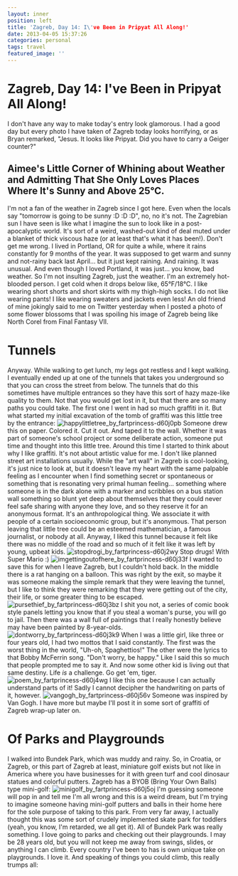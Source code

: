 ```yaml
---
layout: inner
position: left
title: 'Zagreb, Day 14: I\'ve Been in Pripyat All Along!'
date: 2013-04-05 15:37:26
categories: personal
tags: travel
featured_image: ''
---
```


# Zagreb, Day 14: I've Been in Pripyat All Along!

I don't have any way to make today's entry look glamorous. I had a good day but every photo I have taken of Zagreb today looks horrifying, or as Bryan remarked, "Jesus. It looks like Pripyat. Did you have to carry a Geiger counter?" 

## Aimee's Little Corner of Whining about Weather and Admitting That She Only Loves Places Where It's Sunny and Above 25°C.

I'm not a fan of the weather in Zagreb since I got here. Even when the locals say "tomorrow is going to be sunny :D :D :D", no, no it's not. The Zagrebian sun I have seen is like what I imagine the sun to look like in a post-apocalyptic world. It's sort of a weird, washed-out kind of deal muted under a blanket of thick viscous haze (or at least that's what it has been!). Don't get me wrong. I lived in Portland, OR for quite a while, where it rains constantly for 9 months of the year. It was supposed to get warm and sunny and not-rainy back last April... but it just kept raining. And raining. It was unusual. And even though I loved Portland, it was just... you know, bad weather. So I'm not insulting Zagreb, just the weather. I'm an extremely hot-blooded person. I get cold when it drops below like, 65°F/18°C. I like wearing short shorts and short skirts with my thigh-high socks. I do not like wearing pants! I like wearing sweaters and jackets even less! An old friend of mine jokingly said to me on Twitter yesterday when I posted a photo of some flower blossoms that I was spoiling his image of Zagreb being like North Corel from Final Fantasy VII. 

# Tunnels

Anyway. While walking to get lunch, my legs got restless and I kept walking. I eventually ended up at one of the tunnels that takes you underground so that you can cross the street from below. The tunnels that do this sometimes have multiple entrances so they have this sort of hazy maze-like quality to them. Not that you would get lost in it, but that there are so many paths you could take. The first one I went in had so much graffiti in it. But what started my initial excavation of the tomb of graffiti was this little tree by the entrance: ![happylittletree_by_fartprincess-d60j0pb](https://s3.amazonaws.com/aimeeault.com/happylittletree_by_fartprincess-d60j0pb.jpg) Someone drew this on paper. Colored it. Cut it out. And taped it to the wall. Whether it was part of someone's school project or some deliberate action, someone put time and thought into this little tree. Around this time I started to think about why I like graffiti. It's not about artistic value for me. I don't like planned street art installations usually. While the "art wall" in Zagreb is cool-looking, it's just nice to look at, but it doesn't leave my heart with the same palpable feeling as I encounter when I find something secret or spontaneous or something that is resonating very primal human feeling... something where someone is in the dark alone with a marker and scribbles on a bus station wall something so blunt yet deep about themselves that they could never feel safe sharing with anyone they love, and so they reserve it for an anonymous format. It's an anthropological thing. We associate it with people of a certain socioeconomic group, but it's anonymous. That person leaving that little tree could be an esteemed mathematician, a famous journalist, or nobody at all. Anyway, I liked this tunnel because it felt like there was no middle of the road and so much of it felt like it was left by young, upbeat kids. ![stopdrogi_by_fartprincess-d60j2wy](https://s3.amazonaws.com/aimeeault.com/stopdrogi_by_fartprincess-d60j2wy.jpg) Stop drugs! With Super Mario :) ![imgettingoutofhere_by_fartprincess-d60j33f](https://s3.amazonaws.com/aimeeault.com/imgettingoutofhere_by_fartprincess-d60j33f.jpg) I wanted to save this for when I leave Zagreb, but I couldn't hold back. In the middle there is a rat hanging on a balloon. This was right by the exit, so maybe it was someone making the simple remark that they were leaving the tunnel, but I like to think they were remarking that they were getting out of the city, their life, or some greater thing to be escaped. ![pursethief_by_fartprincess-d60j3bz](https://s3.amazonaws.com/aimeeault.com/pursethief_by_fartprincess-d60j3bz.jpg) I shit you not, a series of comic book style panels letting you know that if you steal a woman's purse, you will go to jail. Then there was a wall full of paintings that I really honestly believe may have been painted by 8-year-olds. ![dontworry_by_fartprincess-d60j3k9](https://s3.amazonaws.com/aimeeault.com/dontworry_by_fartprincess-d60j3k9.jpg) When I was a little girl, like three or four years old, I had two mottos that I said constantly. The first was the worst thing in the world, "Uh-oh, Spaghettios!" The other were the lyrics to that Bobby McFerrin song. "Don't worry, be happy." Like I said this so much that people prompted me to say it. And now some other kid is living out that same destiny. Life _is_ a challenge. Go get 'em, tiger. ![poem_by_fartprincess-d60j4wg](https://s3.amazonaws.com/aimeeault.com/poem_by_fartprincess-d60j4wg.jpg) I like this one because I can actually understand parts of it! Sadly I cannot decipher the handwriting on parts of it, however. ![vangogh_by_fartprincess-d60j56v](https://s3.amazonaws.com/aimeeault.com/vangogh_by_fartprincess-d60j56v.jpg) Someone was inspired by Van Gogh. I have more but maybe I'll post it in some sort of graffiti of Zagreb wrap-up later on. 

# Of Parks and Playgrounds

I walked into Bundek Park, which was muddy and rainy. So, in Croatia, or Zagreb, or this part of Zagreb at least, miniature golf exists but not like in America where you have businesses for it with green turf and cool dinosaur statues and colorful putters. Zagreb has a BYOB (Bring Your Own Balls) type mini-golf: ![minigolf_by_fartprincess-d60j5oj](https://s3.amazonaws.com/aimeeault.com/minigolf_by_fartprincess-d60j5oj.jpg) I'm guessing someone will pop in and tell me I'm all wrong and this is a weird dream, but I'm trying to imagine someone having mini-golf putters and balls in their home here for the sole purpose of taking to this park. From very far away, I actually thought this was some sort of crudely implemented skate park for toddlers (yeah, you know, I'm retarded, we all get it). All of Bundek Park was really something. I love going to parks and checking out their playgrounds. I may be 28 years old, but you will not keep me away from swings, slides, or anything I can climb. Every country I've been to has is own unique take on playgrounds. I love it. And speaking of things you could climb, this really trumps all:
